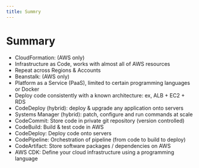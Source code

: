 ```yaml
---
title: Summry
---
```

# Summary
- CloudFormation: (AWS only)
- Infrastructure as Code, works with almost all of AWS resources
- Repeat across Regions & Accounts
- Beanstalk: (AWS only)
- Platform as a Service (PaaS), limited to certain programming languages or Docker
- Deploy code consistently with a known architecture: ex, ALB + EC2 + RDS
- CodeDeploy (hybrid): deploy & upgrade any application onto servers
- Systems Manager (hybrid): patch, configure and run commands at scale
- CodeCommit: Store code in private git repository (version controlled)
- CodeBuild: Build & test code in AWS
- CodeDeploy: Deploy code onto servers
- CodePipeline: Orchestration of pipeline (from code to build to deploy)
- CodeArtifact: Store software packages / dependencies on AWS
- AWS CDK: Define your cloud infrastructure using a programming language
